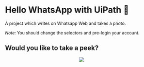 # Hello WhatsApp with UiPath :robot:

A project which writes on Whatsapp Web and takes a photo.

_*Note:*_ You should change the selectors and pre-login your account.

## Would you like to take a peek?

<div align="center">
   <p>
     <img src="https://github.com/Meluiscruz/My_Image_bucket/blob/main/WhatsApp_Demo.GIF">
   </p>
</div>
